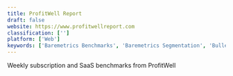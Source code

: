 ```yaml
---
title: ProfitWell Report
draft: false 
website: https://www.profitwellreport.com
classification: ['']
platform: ['Web']
keywords: ['Baremetrics Benchmarks', 'Baremetrics Segmentation', 'Bullet Train', 'Chargebee Time Machine', 'Founderfox', 'G2 Track', 'Idealist', 'Look at that SaaS', 'Nugget', 'Open Benchmarks', 'Revealytics', 'SaaS Boilerplate', 'SaaS Funding Napkin', 'SaaS Metrics Refresher from ChartMogul', 'SaaS Reads', 'SaaS sales for Startup Founders', 'SaasLab', 'ServiceBot', 'The SaaS Playbook', 'pickSaaS']
---
```

Weekly subscription and SaaS benchmarks from ProfitWell